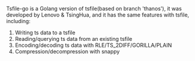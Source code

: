 <!--

    Licensed to the Apache Software Foundation (ASF) under one
    or more contributor license agreements.  See the NOTICE file
    distributed with this work for additional information
    regarding copyright ownership.  The ASF licenses this file
    to you under the Apache License, Version 2.0 (the
    "License"); you may not use this file except in compliance
    with the License.  You may obtain a copy of the License at

        http://www.apache.org/licenses/LICENSE-2.0

    Unless required by applicable law or agreed to in writing,
    software distributed under the License is distributed on an
    "AS IS" BASIS, WITHOUT WARRANTIES OR CONDITIONS OF ANY
    KIND, either express or implied.  See the License for the
    specific language governing permissions and limitations
    under the License.

-->

Tsfile-go is a Golang version of tsfile(based on branch 'thanos'), it was developed by Lenovo & TsingHua, and it has the same features with tsfile, including:

1. Writing ts data to a tsfile
2. Reading/querying ts data from an existing tsfile
3. Encoding/decoding ts data with RLE/TS_2DIFF/GORILLA/PLAIN
4. Compression/decompression with snappy
